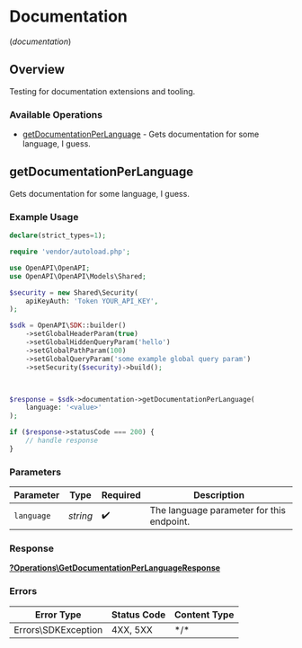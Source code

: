 # Documentation
(*documentation*)

## Overview

Testing for documentation extensions and tooling.

### Available Operations

* [getDocumentationPerLanguage](#getdocumentationperlanguage) - Gets documentation for some language, I guess.

## getDocumentationPerLanguage

Gets documentation for some language, I guess.

### Example Usage

```php
declare(strict_types=1);

require 'vendor/autoload.php';

use OpenAPI\OpenAPI;
use OpenAPI\OpenAPI\Models\Shared;

$security = new Shared\Security(
    apiKeyAuth: 'Token YOUR_API_KEY',
);

$sdk = OpenAPI\SDK::builder()
    ->setGlobalHeaderParam(true)
    ->setGlobalHiddenQueryParam('hello')
    ->setGlobalPathParam(100)
    ->setGlobalQueryParam('some example global query param')
    ->setSecurity($security)->build();



$response = $sdk->documentation->getDocumentationPerLanguage(
    language: '<value>'
);

if ($response->statusCode === 200) {
    // handle response
}
```

### Parameters

| Parameter                                 | Type                                      | Required                                  | Description                               |
| ----------------------------------------- | ----------------------------------------- | ----------------------------------------- | ----------------------------------------- |
| `language`                                | *string*                                  | :heavy_check_mark:                        | The language parameter for this endpoint. |

### Response

**[?Operations\GetDocumentationPerLanguageResponse](../../Models/Operations/GetDocumentationPerLanguageResponse.md)**

### Errors

| Error Type          | Status Code         | Content Type        |
| ------------------- | ------------------- | ------------------- |
| Errors\SDKException | 4XX, 5XX            | \*/\*               |